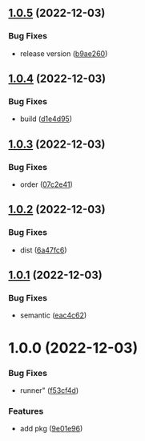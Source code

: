 ## [1.0.5](https://github.com/maxgfr/unsleep/compare/v1.0.4...v1.0.5) (2022-12-03)


### Bug Fixes

* release version ([b9ae260](https://github.com/maxgfr/unsleep/commit/b9ae2605e053949051e3f262ae2730dc261c7d3d))

## [1.0.4](https://github.com/maxgfr/unsleep/compare/v1.0.3...v1.0.4) (2022-12-03)


### Bug Fixes

* build ([d1e4d95](https://github.com/maxgfr/unsleep/commit/d1e4d9505b156a12ff6794da3a14e80f2e9121a7))

## [1.0.3](https://github.com/maxgfr/unsleep/compare/v1.0.2...v1.0.3) (2022-12-03)


### Bug Fixes

* order ([07c2e41](https://github.com/maxgfr/unsleep/commit/07c2e41de43b0561d31021f3720c537d05836ed1))

## [1.0.2](https://github.com/maxgfr/unsleep/compare/v1.0.1...v1.0.2) (2022-12-03)


### Bug Fixes

* dist ([6a47fc6](https://github.com/maxgfr/unsleep/commit/6a47fc69f2b3ef83dfd49b49e5a40f47396ea689))

## [1.0.1](https://github.com/maxgfr/unsleep/compare/v1.0.0...v1.0.1) (2022-12-03)


### Bug Fixes

* semantic ([eac4c62](https://github.com/maxgfr/unsleep/commit/eac4c62a2ee41b6729038211e04cd9114293c7b8))

# 1.0.0 (2022-12-03)


### Bug Fixes

* runner" ([f53cf4d](https://github.com/maxgfr/unsleep/commit/f53cf4d0187e9286f916a27ea5df15cfa0a29693))


### Features

* add pkg ([9e01e96](https://github.com/maxgfr/unsleep/commit/9e01e96654853bba5ad46db811c1861da00805ec))
